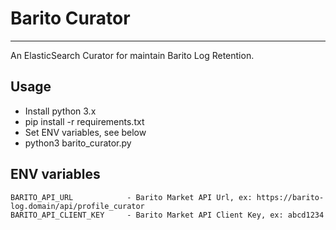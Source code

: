# Barito Curator
---
An ElasticSearch Curator for maintain Barito Log Retention.

## Usage
- Install python 3.x
- pip install -r requirements.txt
- Set ENV variables, see below
- python3 barito_curator.py

## ENV variables
```
BARITO_API_URL            - Barito Market API Url, ex: https://barito-log.domain/api/profile_curator
BARITO_API_CLIENT_KEY     - Barito Market API Client Key, ex: abcd1234
```
